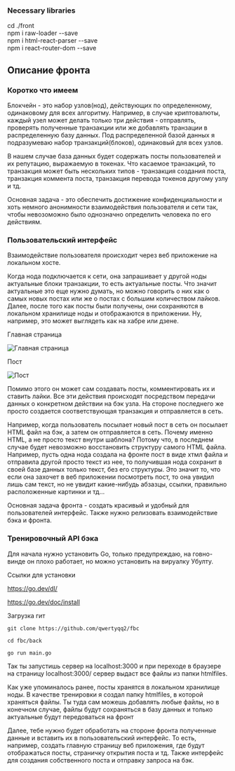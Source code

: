 ### Necessary libraries

cd ./front \
npm i raw-loader --save \
npm i html-react-parser --save \
npm i react-router-dom --save

## Описание фронта

### Коротко что имеем

Блокчейн - это набор узлов(нод), действующих по определенному, одинаковому для всех алгоритму. Например, в случае криптовалюты, каждый узел может делать только три действия - отправлять, проверять полученные транзакции или же добавлять транзации в распределенную базу данных. Под распределенной базой данных я подразумеваю набор транзакций(блоков), одинаковый для всех узлов.

В нашем случае база данных будет содержать посты пользователей и их репутацию, выражаемую в токенах. Что касаемое транзакций, то транзакция может быть нескольких типов - транзакция создания поста, транзакция коммента поста, транзакция перевода токенов другому узлу и тд.


Основная задача - это обеспечить достижение конфиденциальности и хоть немного анонимности взаимодействия пользователя и сети так, чтобы невозоможно было однозначно определить человека по его действиям.

### Пользовательский интерфейс

Взаимодействие пользователя происходит через веб приложение на локальном хосте. 

Когда нода подключается к сети, она запрашивает у другой ноды актуальные блоки транзакции, то есть актуальные посты. Что значит актуальные это еще нужно думать, но можно говорить о них как о самых новых постах или же о постах с большим количеством лайков. Далее, после того как посты были получены, они сохраняются в локальном хранилище ноды и отображаются в приложении. Ну, например, это может выглядеть как на хабре или дзене. 



Главная страница

<image src="mainstr.jpg" alt="Главная страница">

Пост

<image src="post.jpg" alt="Пост">

 Помимо этого он может сам создавать посты, комментировать их и ставить лайки. Все эти действия происходят посредством передачи данных о конкретном действии на бэк узла. На стороне последнего же просто создается соответствующая транзакция и отправляется в сеть.

Например, когда пользователь посылает новый пост в сеть он посылает HTML файл на бэк, а затем он отправляется в сеть. Почему именно HTML, а не просто текст внутри шаблона? Потому что, в последнем случае будет невозможно восстановить структуру самого HTML файла. Например, пусть одна нода создала на фронте пост в виде хтмл файла и отправила другой просто текст из нее, то получившая нода сохранит в своей базе данных только текст, без его структуры. Это значит то, что если она захочет в веб приложении посмотреть пост, то она увидил лишь сам текст, но не увидит какие-нибудь абзазцы, ссылки, правильно расположенные картинки и тд...

Основная задача фронта - создать красивый и удобный для пользователей интерфейс. Также нужно релизовать взаимодействие бэка и фронта. 

### Тренировочный API бэка

Для начала нужно установить Go, только предупреждаю, на говно-винде он плохо работает, но можно установить на вируалку Убулту.

Ссылки для установки

https://go.dev/dl/

https://go.dev/doc/install


Загрузка гит 

    git clone https://github.com/qwertyqq2/fbc

    cd fbc/back

    go run main.go

Так ты запустишь сервер на localhost:3000 и при переходе в браузере на страницу localhost:3000/ сервер выдаст все файлы из папки htmlfiles. 

Как уже упоминалось ранее, посты хранятся в локальном хранилище ноды. В качестве тренировки я создал папку htmlfiles, в которой храняться файлы. Ты туда сам можешь добавлять любые файлы, но в конечном случае, файлы будут сохраняться в базу данных и только актуальные будут передоваться на фронт

Далее, тебе нужно будет обработать на стороне фронта полученные данные и вставить их в пользовательский интерфейс. То есть, например, создать главную страницу веб приложения, где будут отображаться посты, страничку открытия поста и тд. Также интерфейс для создания собственного поста и отправку запроса на бэк. 
